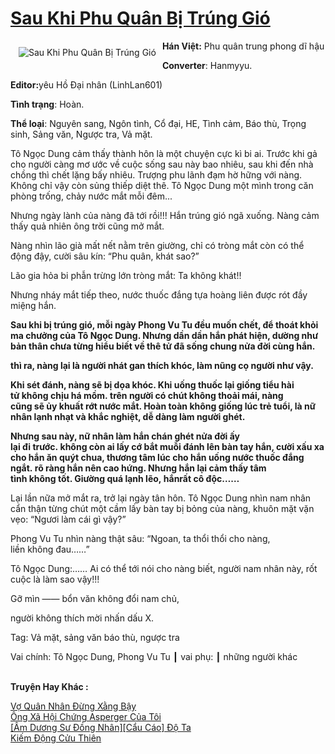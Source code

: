 <a href="https://utruyen.com/sau-khi-phu-quan-bi-trung-gio/19255/" title="Sau Khi Phu Quân Bị Trúng Gió"><h1>Sau Khi Phu Quân Bị Trúng Gió</h1></a><div style="display:table"><img align="right" style="float: left; padding: 10px;" src="https://utruyen.com/images/story/200x260/sau-khi-phu-quan-bi-trung-gio.jpg" alt="Sau Khi Phu Quân Bị Trúng Gió"><b>Hán Việt:</b> Phu quân trung phong dĩ hậu<p></p><b>Converter</b>: Hanmyyu.<p></p><b>Editor:</b>yêu Hồ Đại nhân (LinhLan601)<p></p><b>Tình trạng</b>: Hoàn.<p></p><b>Thể loại</b>: Nguyên sang, Ngôn tình, Cổ đại, HE, Tình cảm, Báo thù, Trọng sinh, Sảng văn, Ngược tra, Vả mặt.<p></p>Tô Ngọc Dung cảm thấy thành hôn là một chuyện cực kì bi ai. Trước khi gả cho người càng mơ ước về cuộc sống sau này bao nhiêu, sau khi đến nhà chồng thì chết lặng bấy nhiêu. Trượng phu lãnh đạm hờ hững với nàng. Không chỉ vậy còn sủng thiếp diệt thê. Tô Ngọc Dung một mình trong căn phòng trống, chảy nước mắt mỗi đêm...<p></p>Nhưng ngày lành của nàng đã tới rồi!!! Hắn trúng gió ngã xuống. Nàng cảm thấy quả nhiên ông trời cũng mở mắt.<p></p>Nàng nhìn lão già mất nết nằm trên giường, chỉ có tròng mắt còn có thể động đậy, cười sâu kín: “Phu quân, khát sao?”<p></p>Lão gia hỏa bi phẫn trừng lớn tròng mắt: Ta không khát!!<p></p>Nhưng nháy mắt tiếp theo, nước thuốc đắng tựa hoàng liên được rót đầy miệng hắn.<p></p>****<p></p>Sau khi bị trúng gió, mỗi ngày Phong Vu Tu đều muốn chết, để thoát khỏi ma chưởng của Tô Ngọc Dung. Nhưng dần dần hắn phát hiện, dường như bản thân chưa từng hiểu biết về thê tử đã sống chung nửa đời cùng hắn.<p></p>thì ra, nàng lại là người nhát gan thích khóc, làm nũng cọ người như vậy.<p></p>Khi sét đánh, nàng sẽ bị dọa khóc. Khi uống thuốc lại giống tiểu hài tử không chịu há mồm. trên người có chút không thoải mái, nàng cũng sẽ ủy khuất rớt nước mắt. Hoàn toàn không giống lúc trẻ tuổi, là nữ nhân lạnh nhạt và khắc nghiệt, dễ dàng làm người ghét.<p></p>Nhưng sau này, nữ nhân làm hắn chán ghét nửa đời ấy lại đi trước. không còn ai lấy cớ bắt muỗi đánh lên bàn tay hắn, cười xấu xa cho hắn ăn quýt chua, thương tâm lúc cho hắn uống nước thuốc đắng ngắt. rõ ràng hắn nên cao hứng. Nhưng hắn lại cảm thấy tâm tình không tốt. Giường quá lạnh lẽo, hắnrất cô độc……<p></p>****<p></p>Lại lần nữa mở mắt ra, trở lại ngày tân hôn. Tô Ngọc Dung nhìn nam nhân cẩn thận từng chút một cầm lấy bàn tay bị bỏng của nàng, khuôn mặt vặn vẹo: “Ngươi làm cái gì vậy?”<p></p>Phong Vu Tu nhìn nàng thật sâu: “Ngoan, ta thổi thổi cho nàng, liền không đau……”<p></p>Tô Ngọc Dung:…… Ai có thể tới nói cho nàng biết, người nam nhân này, rốt cuộc là làm sao vậy!!!<p></p>Gỡ mìn —— bổn văn không đổi nam chủ,<p></p>người không thích mời nhấn dấu X.<p></p>Tag: Vả mặt, sảng văn báo thù, ngược tra<p></p>Vai chính: Tô Ngọc Dung, Phong Vu Tu ┃ vai phụ: ┃ những người khác</div><p><br><b>Truyện Hay Khác :</b></p><a href="https://utruyen.com/vo-quan-nhan-dung-xang-bay/24708/" alt="Vợ Quân Nhân Đừng Xằng Bậy">Vợ Quân Nhân Đừng Xằng Bậy</a><br/><a href="https://github.com/mlquan/truyenhay/tree/master/truyenhay/24624/" alt="Ông Xã Hội Chứng Asperger Của Tôi">Ông Xã Hội Chứng Asperger Của Tôi</a><br/><a href="https://github.com/quanluxury/ngontinh_sac/tree/master/truyenhay/21846/" alt="[Âm Dương Sư Đồng Nhân][Cẩu Cáo] Độ Ta">[Âm Dương Sư Đồng Nhân][Cẩu Cáo] Độ Ta</a><br/><a href="https://truyenhot2019.blogspot.com/2019/12/kiem-dong-cuu-thien.html" alt="Kiếm Động Cửu Thiên">Kiếm Động Cửu Thiên</a><br/>
